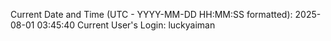 Current Date and Time (UTC - YYYY-MM-DD HH:MM:SS formatted): 2025-08-01 03:45:40
Current User's Login: luckyaiman
